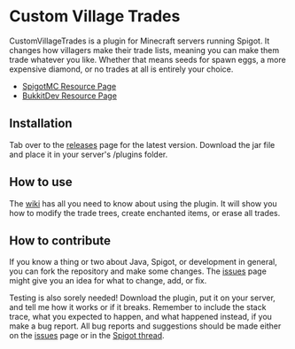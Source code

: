 # Custom Village Trades

CustomVillageTrades is a plugin for Minecraft servers running Spigot. 
It changes how villagers make their trade lists, meaning you can make them trade whatever you like. Whether that means 
seeds for spawn eggs, a more expensive diamond, or no trades at all is entirely your choice.

- [SpigotMC Resource Page](https://www.spigotmc.org/resources/custom-village-trades.25792/)
- [BukkitDev Resource Page](http://dev.bukkit.org/bukkit-plugins/customvillagetrades/)

## Installation

Tab over to the [releases](https://github.com/alfalfascout/CustomVillageTrades/releases) page for the latest version. 
Download the jar file and place it in your server's /plugins folder.

## How to use

The [wiki](https://github.com/alfalfascout/CustomVillageTrades/wiki) has all you need to know about using the plugin. 
It will show you how to modify the trade trees, create enchanted items, or erase all trades.

## How to contribute

If you know a thing or two about Java, Spigot, or development in general, you can fork the repository and make some changes. 
The [issues](https://github.com/alfalfascout/CustomVillageTrades/issues) page might give you an idea for what to change, 
add, or fix. 

Testing is also sorely needed! Download the plugin, put it on your server, and tell me how it works or if it breaks. 
Remember to include the stack trace, what you expected to happen, and what happened instead, if you make a bug report. 
All bug reports and suggestions should be made either on the 
[issues](https://github.com/alfalfascout/CustomVillageTrades/issues) page or in the 
[Spigot thread](https://www.spigotmc.org/threads/custom-village-trades.160818/).
